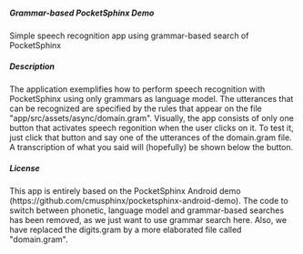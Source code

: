 <h5> Grammar-based PocketSphinx Demo</h5>
Simple speech recognition app using grammar-based search of PocketSphinx

<h5>Description</h5>
The application exemplifies how to perform speech recognition with PocketSphinx using only grammars as language model. 
The utterances that can be recognized are specified by the rules that appear on the file "app/src/assets/async/domain.gram".
Visually, the app consists of only one button that activates speech regonition when the user clicks on it. 
To test it, just click that button and say one of the utterances of the domain.gram file. A transcription of what you said will (hopefully) be shown below the button.

<h5>License</h5>
This app is entirely based on the PocketSphinx Android demo (https://github.com/cmusphinx/pocketsphinx-android-demo). 
The code to switch between phonetic, language model and grammar-based searches has been removed, as we just want to use grammar search here. 
Also, we have replaced the digits.gram by a more elaborated file called "domain.gram". 

 






